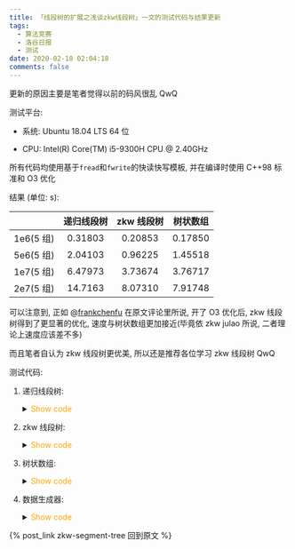 ```yaml
---
title: 「线段树的扩展之浅谈zkw线段树」一文的测试代码与结果更新
tags:
  - 算法竞赛
  - 洛谷日报
  - 测试
date: 2020-02-10 02:04:18
comments: false
---
```


更新的原因主要是笔者觉得以前的码风很乱 QwQ

<!--more-->

测试平台:

- 系统: Ubuntu 18.04 LTS 64 位

- CPU: Intel(R) Core(TM) i5-9300H CPU @ 2.40GHz

所有代码均使用基于`fread`和`fwrite`的快读快写模板, 并在编译时使用 C++98 标准和 O3 优化

结果 (单位: s):

|           | 递归线段树 | zkw 线段树 | 树状数组 |
| :-------: | :--------: | :--------: | :------: |
| 1e6(5 组) |  0.31803   |  0.20853   | 0.17850  |
| 5e6(5 组) |  2.04103   |  0.96225   | 1.45518  |
| 1e7(5 组) |  6.47973   |  3.73674   | 3.76717  |
| 2e7(5 组) |  14.7163   |  8.07310   | 7.91748  |

可以注意到, 正如 @[frankchenfu](https://www.luogu.com.cn/user/23398) 在原文评论里所说, 开了 O3 优化后, zkw 线段树得到了更显著的优化, 速度与树状数组更加接近(毕竟依 zkw julao 所说, 二者理论上速度应该差不多)

而且笔者自认为 zkw 线段树更优美, 所以还是推荐各位学习 zkw 线段树 QwQ

测试代码:

1. 递归线段树:

   <details>
   <summary><font color='orange'>Show code</font></summary>

   {% include_code lang:cpp zkw-segment-tree-test2/seg-r.cpp %}

   </details>

2. zkw 线段树:

   <details>
   <summary><font color='orange'>Show code</font></summary>

   {% include_code lang:cpp zkw-segment-tree-test2/seg-zkw.cpp %}

   </details>

3. 树状数组:

   <details>
   <summary><font color='orange'>Show code</font></summary>

   {% include_code lang:cpp zkw-segment-tree-test2/bit.cpp %}

   </details>

4. 数据生成器:

   <details>
   <summary><font color='orange'>Show code</font></summary>

   {% include_code lang:cpp zkw-segment-tree-test2/data_gen.cpp %}

   </details>

{% post_link zkw-segment-tree 回到原文 %}
